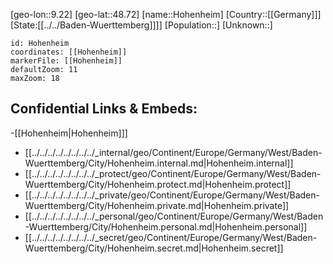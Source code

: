 ﻿---
location: [48.72,9.22]
mapzoom: [7,12] 
mapmarker: city 
type: City
tags:
- geo/City


SpocWebEntityId: 30979
isDeleted: false
confidential: public

---
[geo-lon::9.22]
[geo-lat::48.72]
[name::Hohenheim]
[Country::[[Germany]]]
[State:[[../../Baden-Wuerttemberg]]]]
[Population::]
[Unknown::]


```leaflet
id: Hohenheim
coordinates: [[Hohenheim]]
markerFile: [[Hohenheim]]
defaultZoom: 11 
maxZoom: 18
```


## Confidential Links & Embeds: 
-[[Hohenheim|Hohenheim]]] 
- [[../../../../../../../../_internal/geo/Continent/Europe/Germany/West/Baden-Wuerttemberg/City/Hohenheim.internal.md|Hohenheim.internal]] 
- [[../../../../../../../../_protect/geo/Continent/Europe/Germany/West/Baden-Wuerttemberg/City/Hohenheim.protect.md|Hohenheim.protect]] 
- [[../../../../../../../../_private/geo/Continent/Europe/Germany/West/Baden-Wuerttemberg/City/Hohenheim.private.md|Hohenheim.private]] 
- [[../../../../../../../../_personal/geo/Continent/Europe/Germany/West/Baden-Wuerttemberg/City/Hohenheim.personal.md|Hohenheim.personal]] 
- [[../../../../../../../../_secret/geo/Continent/Europe/Germany/West/Baden-Wuerttemberg/City/Hohenheim.secret.md|Hohenheim.secret]] 
